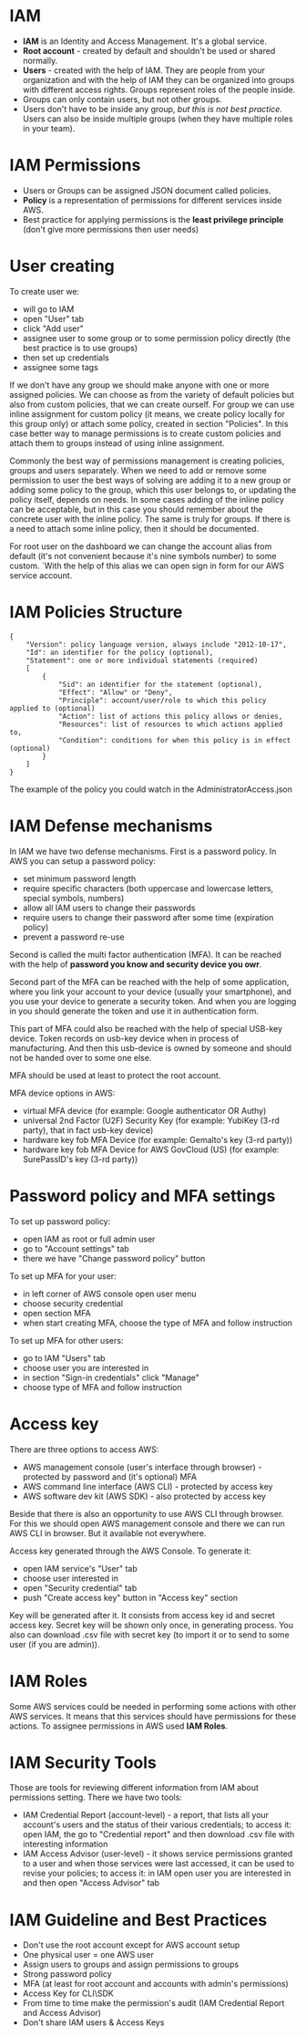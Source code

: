 # IAM

- **IAM** is an Identity and Access Management. It's a global service.
- **Root account** - created by default and shouldn't be used or shared normally.
- **Users** - created with the help of IAM. They are people from your organization and with the help of IAM they can be organized into groups with different access rights. Groups represent roles of the people inside.
- Groups can only contain users, but not other groups.
- Users don't have to be inside any group, *but this is not best practice*. Users can also be inside multiple groups (when they have multiple roles in your team).

# IAM Permissions

- Users or Groups can be assigned JSON document called policies.
- **Policy** is a representation of permissions for different services inside AWS.
- Best practice for applying permissions is the **least privilege principle** (don't give more permissions then user needs)

# User creating

To create user we:
- will go to IAM
- open "User" tab
- click "Add user"
- assignee user to some group or to some permission policy directly (the best practice is to use groups)
- then set up credentials
- assignee some tags

If we don't have any group we should make anyone with one or more assigned policies.
We can choose as from the variety of default policies but also from custom policies, that we can create ourself.
For group we can use inline assignment for custom policy (it means, we create policy locally for this group only) or attach some policy, created in section "Policies". In this case better way to manage permissions is to create custom policies and attach them to groups instead of using inline assignment.

Commonly the best way of permissions management is creating policies, groups and users separately. When we need to add or remove some permission to user the best ways of solving are adding it to a new group or adding some policy to the group, which this user belongs to, or updating the policy itself, depends on needs. In some cases adding of the inline policy can be acceptable, but in this case you should remember about the concrete user with the inline policy. The same is truly for groups. If there is a need to attach some inline policy, then it should be documented.

For root user on the dashboard we can change the account alias from default (it's not convenient because it's nine symbols number) to some custom. `With the help of this alias we can open sign in form for our AWS service account.

# IAM Policies Structure
```
{
    "Version": policy language version, always include "2012-10-17",
    "Id": an identifier for the policy (optional),
    "Statement": one or more individual statements (required)
    [
        {
            "Sid": an identifier for the statement (optional),
            "Effect": "Allow" or "Deny",
            "Principle": account/user/role to which this policy applied to (optional)
            "Action": list of actions this policy allows or denies,
            "Resources": list of resources to which actions applied to,
            "Condition": conditions for when this policy is in effect (optional)
        }
    ]
}
```

The example of the policy you could watch in the AdministratorAccess.json

# IAM Defense mechanisms

In IAM we have two defense mechanisms.
First is a password policy. In AWS you can setup a password policy:
- set minimum password length
- require specific characters (both uppercase and lowercase letters, special symbols, numbers)
- allow all IAM users to change their passwords
- require users to change their password after some time (expiration policy)
- prevent a password re-use

Second is called the multi factor authentication (MFA). It can be reached with the help of **password you know and security device you owr**.

Second part of the MFA can be reached with the help of some application, where you link your account to your device (usually your smartphone), and you use your device to generate a security token. And when you are logging in you should generate the token and use it in authentication form.

This part of MFA could also be reached with the help of special USB-key device. Token records on usb-key device when in process of manufacturing. And then this usb-device is owned by someone and should not be handed over to some one else.

MFA should be used at least to protect the root account.

MFA device options in AWS:
- virtual MFA device (for example: Google authenticator OR Authy)
- universal 2nd Factor (U2F) Security Key (for example: YubiKey (3-rd party), that in fact usb-key device)
- hardware key fob MFA Device (for example: Gemalto's key (3-rd party))
- hardware key fob MFA Device for AWS GovCloud (US) (for example: SurePassID's key (3-rd party))

# Password policy and MFA settings

To set up password policy:
- open IAM as root or full admin user
- go to "Account settings" tab
- there we have "Change password policy" button

To set up MFA for your user:
- in left corner of AWS console open user menu
- choose security credential
- open section MFA
- when start creating MFA, choose the type of MFA and follow instruction

To set up MFA for other users:
- go to IAM "Users" tab
- choose user you are interested in
- in section "Sign-in credentials" click "Manage"
- choose type of MFA and follow instruction

# Access key

There are three options to access AWS:
- AWS management console (user's interface through browser) - protected by password and (it's optional) MFA
- AWS command line interface (AWS CLI) - protected by access key
- AWS software dev kit (AWS SDK) - also protected by access key

Beside that there is also an opportunity to use AWS CLI through browser. For this we should open AWS management console and there we can run AWS CLI in browser. But it available not everywhere. 

Access key generated through the AWS Console. To generate it:
- open IAM service's "User" tab
- choose user interested in
- open "Security credential" tab
- push "Create access key" button in "Access key" section

Key will be generated after it. It consists from access key id and secret access key. Secret key will be shown only once, in generating process. You also can download .csv file with secret key (to import it or to send to some user (if you are admin)).

# IAM Roles

Some AWS services could be needed in performing some actions with other AWS services. It means that this services should have permissions for these actions. To assignee permissions in AWS used **IAM Roles**.

# IAM Security Tools

Those are tools for reviewing different information from IAM about permissions setting. There we have two tools:
- IAM Credential Report (account-level) - a report, that lists all your account's users and the status of their various credentials; to access it: open IAM, the go to "Credential report" and then download .csv file with interesting information
- IAM Access Advisor (user-level) - it shows service permissions granted to a user and when those services were last accessed, it can be used to revise your policies; to access it: in IAM open user you are interested in and then open "Access Advisor" tab

# IAM Guideline and Best Practices

- Don't use the root account except for AWS account setup
- One physical user = one AWS user
- Assign users to groups and assign permissions to groups
- Strong password policy
- MFA (at least for root account and accounts with admin's permissions)
- Access Key for CLI\SDK
- From time to time make the permission's audit (IAM Credential Report and Access Advisor)
- Don't share IAM users & Access Keys
